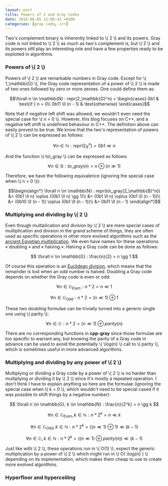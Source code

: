 ```yaml
---
layout: post
title: Powers of 2 and Gray Codes
date: 2016-06-05 12:08:43 +0200
categories: [gray code, c++]
---
```

Two's complement binary is inherently linked to \\( 2 \\) and its powers. Gray code is not linked to \\( 2 \\) as much as
two's complement is, but \\( 2 \\) and its powers still play an interesting role and have a few properties ready to be
exploited in algorithms.

### Powers of \\( 2 \\)

Powers of \\( 2 \\) are remarkable numbers in Gray code. Except for \\( 1_\mathbb{G} \\), the Gray code representation of a
power of \\( 2 \\) is made of two ones followed by zero or more zeroes. One could define them as:

$$\forall n \in \mathbb{N} : repr(2_\mathbb{G}^n) = \begin{cases}
0b1 & \text{if } n = 0\\
0b11 \ll (n - 1) & \text{otherwise}
\end{cases}$$

Note that if negative left shift was allowed, we wouldn't even need the special case for \\( n = 0 \\). However, this blog
focuses on C++, and a negative left shift is undefined behaviour in C++. The definition above can easily proved to be true.
We know that the two's representation of powers of \\( 2 \\) can be expressed as follows:

$$ \forall n \in \mathbb{N} : repr(2_\mathbb{B}^n) = 0b1 \ll n $$

And the function \\( to\\_gray \\) can be expressed as follows:

$$ \forall n \in \mathbb{B} : to\_gray(n) = n \oplus (n \gg 1) $$

Therefore, we have the following equivalence (ignoring the special case when \\( n = 0 \\)):

$$\begin{align*}
\forall n \in \mathbb{N} : repr(to\_gray(2_\mathbb{B}^n)) &= (0b1 \ll n) \oplus ((0b1 \ll n) \gg 1)\\
&= (0b1 \ll n) \oplus (0b1 \ll (n - 1))\\
&= (0b10 \ll (n - 1)) \oplus (0b1 \ll (n - 1))\\
&= 0b11 \ll (n - 1)
\end{align*}$$

### Multiplying and dividing by \\( 2 \\)

Even though multiplication and division by \\( 2 \\) are mere special cases of multiplication and division in the grand
scheme of things, they are often used as specific operations in other more evolved algorithms such as the [ancient Egyptian
multiplication][wiki-egyptian-multiplication]. We even have names for these operations: « doubling » and « halving ».
Halving a Gray code can be done as follows:

$$ \forall n \in \mathbb{G} : \frac{n}{2} = n \gg 1 $$

Of course this operation is an [Euclidean division][wiki-euclidean-division], which means that the remainder is lost when
an odd number is halved. Doubling a Gray code depends on whether the Gray code is even or odd:

$$ \forall n \in \mathbb{G}_{Even} : n * 2 = n \ll 1 $$

$$ \forall n \in \mathbb{G}_{Odd} : n * 2 = (n \ll 1) \oplus 1 $$

These two doubling formulae can be trivially turned into a generic single one using \\( parity \\):

$$ \forall n \in \mathbb{G} : n * 2 = (n \ll 1) \oplus parity(n) $$

There are no corresponding functions in **cpp-gray** since those formulae are too specific to warrant any, but knowing the
parity of a Gray code in advance can be used to avoid the potentially \\( \log{n} \\) call to \\( parity \\), which is
sometimes useful in more advanced algorithms.

### Multiplying and dividing by any power of \\( 2 \\)

Multiplying or dividing a Gray code by a power of \\( 2 \\) is no harder than multiplying or dividing it by \\( 2 \\) since
it's mostly a repeated operation. I don't think I have to explain anything so here are the formulae (ignoring the special
case when \\( k = 0 \\), which wouldn't need to be special cased if it was possible to shift things by a negative number):

$$ \forall n \in \mathbb{G}, k \in \mathbb{N} : \frac{n}{2^k} = n \gg k $$

$$ \forall n \in \mathbb{G}_{Even}, k \in \mathbb{N} : n * 2^k = n \ll k $$

$$ \forall n \in \mathbb{G}_{Odd}, k \in \mathbb{N} : n * 2^k = ((n \ll 1) \oplus 1) \ll (k - 1) $$

$$ \forall n \in \mathbb{G}, k \in \mathbb{N} : n * 2^k = ((n \ll 1) \oplus parity(n)) \ll (k - 1) $$

Just like with \\( 2 \\), these operations run in \\( O(1) \\), expect the generic multiplication by a power of \\( 2 \\)
which might run in \\( O( \log{n} ) \\) depending on its implementation, which makes them cheap to use to create more
evolved algorithms.

### Hyperfloor and hyperceiling


  [wiki-egyptian-multiplication]: https://en.wikipedia.org/wiki/Ancient_Egyptian_multiplication
  [wiki-euclidean-division]: https://en.wikipedia.org/wiki/Euclidean_division